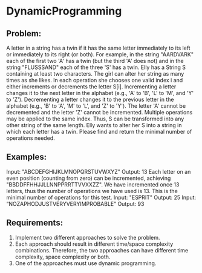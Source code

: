 # DynamicProgramming

## Problem:
A letter in a string has a twin if it has the same letter immediately to its left or immediately to its
right (or both). For example, in the string "AARDVARK" each of the first two 'A' has a twin (but the third 'A'
does not) and in the string "FLUSSSAND" each of the three 'S' has a twin. Elly has a String S containing at
least two characters. The girl can alter her string as many times as she likes. In each operation she chooses
one valid index i and either increments or decrements the letter S[i]. Incrementing a letter changes it to
the next letter in the alphabet (e.g., 'A' to 'B', 'L' to 'M', and 'Y' to 'Z'). Decrementing a letter changes it to
the previous letter in the alphabet (e.g., 'B' to 'A', 'M' to 'L', and 'Z' to 'Y'). The letter 'A' cannot be
decremented and the letter 'Z' cannot be incremented. Multiple operations may be applied to the same
index. Thus, S can be transformed into any other string of the same length. Elly wants to alter her S into a
string in which each letter has a twin. Please find and return the minimal number of operations needed.


## Examples:
Input: "ABCDEFGHIJKLMNOPQRSTUVWXYZ"
Output: 13
Each letter on an even position (counting from zero) can be incremented, achieving
"BBDDFFHHJJLLNNPPRRTTVVXXZZ". We have incremented once 13 letters, thus the
number of operations we have used is 13. This is the minimal number of operations for this
test.
Input: "ESPRIT"
Output: 25
Input: “NOZAPHODJUSTVERYVERYIMPROBABLE”
Output: 93


## Requirements:
1. Implement two different approaches to solve the problem.
2. Each approach should result in different time/space complexity combinations. Therefore, the
two approaches can have different time complexity, space complexity or both.
3. One of the approaches must use dynamic programming.
